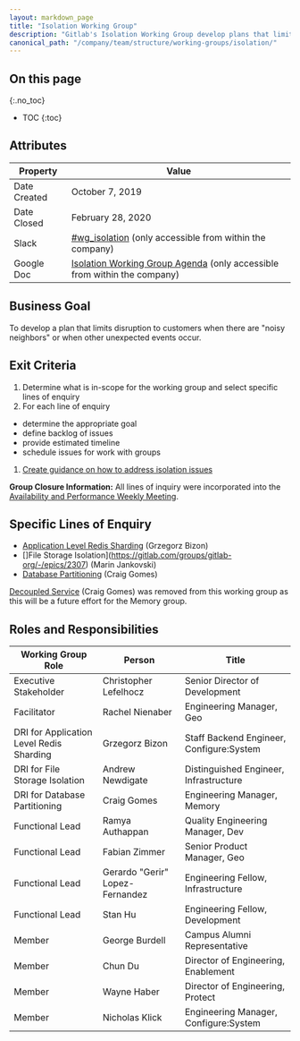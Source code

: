 ```yaml
---
layout: markdown_page
title: "Isolation Working Group"
description: "Gitlab's Isolation Working Group develop plans that limits disruption to customers when unexpected events occur. Learn more here!"
canonical_path: "/company/team/structure/working-groups/isolation/"
---
```


## On this page
{:.no_toc}

- TOC
{:toc}

## Attributes

| Property        | Value            |
|-----------------|------------------|
| Date Created    | October 7, 2019  |
| Date Closed     | February 28, 2020|
| Slack           | [#wg_isolation](https://gitlab.slack.com/messages/CNTFF3RB5) (only accessible from within the company) |
| Google Doc      | [Isolation Working Group Agenda](https://docs.google.com/document/d/12PjNkkklBM3dIDXcDqlR6kXBanBbqbXu9LRmcjvuJgc/edit#) (only accessible from within the company) |

## Business Goal

To develop a plan that limits disruption to customers when there are "noisy neighbors" or when other unexpected events occur.   

## Exit Criteria

1. Determine what is in-scope for the working group and select specific lines of enquiry
1. For each line of enquiry
 - determine the appropriate goal 
 - define backlog of issues
 - provide estimated timeline
 - schedule issues for work with groups
1. [Create guidance on how to address isolation issues](https://gitlab.com/gitlab-org/gitlab/issues/196829)  

**Group Closure Information:** All lines of inquiry were incorporated into the [Availability and Performance 
Weekly Meeting](https://docs.google.com/document/d/1SanPUz86cIyRQR5kRmXyCLLE8sZVpx0auu_W6jY94W4/edit#heading=h.mbjsiz6n6jlo). 

## Specific Lines of Enquiry

- [Application Level Redis Sharding](https://gitlab.com/groups/gitlab-org/-/epics/2391) (Grzegorz Bizon)
- []File Storage Isolation](https://gitlab.com/groups/gitlab-org/-/epics/2307) (Marin Jankovski)
- [Database Partitioning](https://gitlab.com/groups/gitlab-org/-/epics/2023) (Craig Gomes)

[Decoupled Service](https://gitlab.com/gitlab-org/gitlab/issues/31121) (Craig Gomes) was removed from this working group 
as this will be a future effort for the Memory group.

## Roles and Responsibilities

| Working Group Role                       | Person                          | Title                                    |
|------------------------------------------|---------------------------------|------------------------------------------|
| Executive Stakeholder                    | Christopher Lefelhocz           | Senior Director of Development           |
| Facilitator                              | Rachel Nienaber                 | Engineering Manager, Geo                 |
| DRI for Application Level Redis Sharding | Grzegorz Bizon                  | Staff Backend Engineer, Configure:System |
| DRI for File Storage Isolation           | Andrew Newdigate                | Distinguished Engineer, Infrastructure   |
| DRI for Database Partitioning            | Craig Gomes                     | Engineering Manager, Memory              |
| Functional Lead                          | Ramya Authappan                 | Quality Engineering Manager, Dev         |
| Functional Lead                          | Fabian Zimmer                   | Senior Product Manager, Geo              |
| Functional Lead                          | Gerardo "Gerir" Lopez-Fernandez | Engineering Fellow, Infrastructure       |
| Functional Lead                          | Stan Hu                         | Engineering Fellow, Development          |
| Member                                   | George Burdell                  | Campus Alumni Representative             |
| Member                                   | Chun Du                         | Director of Engineering, Enablement      |
| Member                                   | Wayne Haber                     | Director of Engineering, Protect          |
| Member                                   | Nicholas Klick                  | Engineering Manager, Configure:System    |
